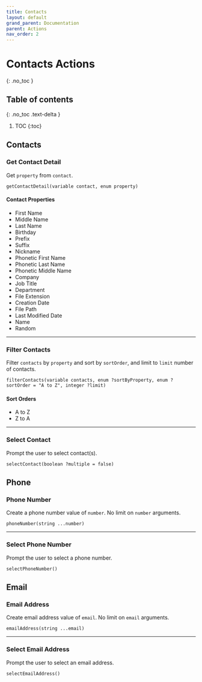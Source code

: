 ```yaml
---
title: Contacts
layout: default
grand_parent: Documentation
parent: Actions
nav_order: 2
---
```


# Contacts Actions
{: .no_toc }

## Table of contents
{: .no_toc .text-delta }

1. TOC
{:toc}

## Contacts

### Get Contact Detail

Get `property` from `contact`.

```
getContactDetail(variable contact, enum property)
```

#### Contact Properties

- First Name
- Middle Name
- Last Name
- Birthday
- Prefix
- Suffix
- Nickname
- Phonetic First Name
- Phonetic Last Name
- Phonetic Middle Name
- Company
- Job Title
- Department
- File Extension
- Creation Date
- File Path
- Last Modified Date
- Name
- Random

---

### Filter Contacts

Filter `contacts` by `property` and sort by `sortOrder`, and limit to `limit` number of contacts.

```
filterContacts(variable contacts, enum ?sortByProperty, enum ?sortOrder = "A to Z", integer ?limit)
```

#### Sort Orders

- A to Z
- Z to A

---

### Select Contact

Prompt the user to select contact(s).

```
selectContact(boolean ?multiple = false)
```

## Phone

### Phone Number

Create a phone number value of `number`. No limit on `number` arguments.

```
phoneNumber(string ...number)
```

---

### Select Phone Number

Prompt the user to select a phone number.

```
selectPhoneNumber()
```

## Email

### Email Address

Create email address value of `email`. No limit on `email` arguments.

```
emailAddress(string ...email)
```

---

### Select Email Address

Prompt the user to select an email address.

```
selectEmailAddress()
```

